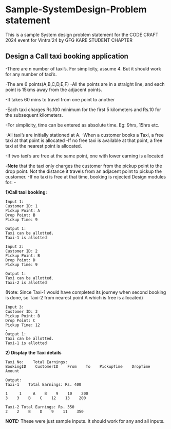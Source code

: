 # Sample-SystemDesign-Problem statement
This is a sample System design problem statement for the CODE CRAFT 2024 event for Vintra'24 by GFG KARE STUDENT CHAPTER

## Design a Call taxi booking application

-There are n number of taxi’s. For simplicity, assume 4. But it should work for any number of taxi’s. 

-The are 6 points(A,B,C,D,E,F) -All the points are in a straight line, and each point is 15kms away from the adjacent points. 

-It takes 60 mins to travel from one point to another 

-Each taxi charges Rs.100 minimum for the first 5 kilometers and Rs.10 for the subsequent kilometers. 

-For simplicity, time can be entered as absolute time. Eg: 9hrs, 15hrs etc. 

-All taxi’s are initially stationed at A. -When a customer books a Taxi, a free taxi at that point is allocated -If no free taxi is available at that point, a free taxi at the nearest point is allocated. 

-If two taxi’s are free at the same point, one with lower earning is allocated 

-**Note** that the taxi only charges the customer from the pickup point to the drop point. Not the distance it travels from an adjacent point to pickup the customer. -If no taxi is free at that time, booking is rejected Design modules for: -

**1)Call taxi booking:**

```
Input 1:
Customer ID: 1
Pickup Point: A
Drop Point: B
Pickup Time: 9

Output 1:
Taxi can be allotted.
Taxi-1 is allotted

Input 2:
Customer ID: 2
Pickup Point: B
Drop Point: D
Pickup Time: 9

Output 1:
Taxi can be allotted.
Taxi-2 is allotted 
```

(Note: Since Taxi-1 would have completed its journey when second booking is done, so Taxi-2 from nearest point A which is free is allocated)

```
Input 3:
Customer ID: 3
Pickup Point: B
Drop Point: C
Pickup Time: 12
. 
Output 1:
Taxi can be allotted.
Taxi-1 is allotted
```

**2) Display the Taxi details**
```
Taxi No:    Total Earnings:
BookingID    CustomerID    From    To    PickupTime    DropTime    Amount
   
Output:
Taxi-1    Total Earnings: Rs. 400

1     1     A    B    9    10    200
3    3    B    C    12    13    200

Taxi-2 Total Earnings: Rs. 350
2    2    B    D    9    11    350
```

**NOTE:** These were just sample inputs. It should work for any and all inputs.

